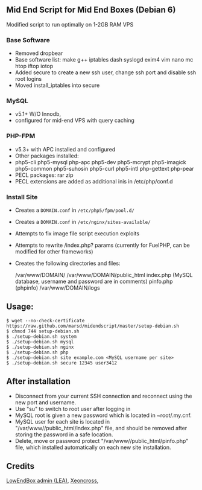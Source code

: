 ## Mid End Script for Mid End Boxes (Debian 6)

Modified script to run optimally on 1-2GB RAM VPS

### Base Software
- Removed dropbear
- Base software list: make g++ iptables dash syslogd exim4 vim nano mc htop iftop iotop
- Added secure to create a new ssh user, change ssh port and disable ssh root logins
- Moved install_iptables into secure

### MySQL 
- v5.1+ W/O Innodb, 
- configured for mid-end VPS with query caching

### PHP-FPM 
- v5.3+ with APC installed and configured
- Other packages installed:
- php5-cli php5-mysql php-apc php5-dev php5-mcrypt php5-imagick php5-common php5-suhosin php5-curl php5-intl php-gettext php-pear    
- PECL packages: rar zip
- PECL extensions are added as additional inis in /etc/php/conf.d

### Install Site 
- Creates a `DOMAIN.conf` in `/etc/php5/fpm/pool.d/`
- Creates a `DOMAIN.conf` in `/etc/nginx/sites-available/`
- Attempts to fix image file script execution exploits
- Attempts to rewrite /index.php? params (currently for FuelPHP, can be modified for other frameworks)		
- Creates the following directories and files:
	
    /var/www/DOMAIN/
    /var/www/DOMAIN/public_html
      index.php (MySQL database, username and password are in comments)
      pinfo.php (phpinfo)
    /var/www/DOMAIN/logs
	
	
## Usage:
	$ wget --no-check-certificate https://raw.github.com/marsd/midendscript/master/setup-debian.sh
	$ chmod 744 setup-debian.sh
	$ ./setup-debian.sh system
	$ ./setup-debian.sh mysql
	$ ./setup-debian.sh nginx
	$ ./setup-debian.sh php
	$ ./setup-debian.sh site example.com <MySQL username per site>
	$ ./setup-debian.sh secure 12345 user3412
	
## After installation
- Disconnect from your current SSH connection and reconnect using the new port and username.
- Use "su" to switch to root user after logging in
- MySQL root is given a new password which is located in ~root/.my.cnf.
- MySQL user for each site is located in "/var/www/<DOMAIN>/public_html/index.php" file, and should be removed after storing the password in a safe location.
- Delete, move or password protect "/var/www/<DOMAIN>/public_html/pinfo.php" file, which installed automatically on each new site installation.


## Credits

[LowEndBox admin (LEA)](https://github.com/lowendbox/lowendscript),
[Xeoncross](https://github.com/Xeoncross/lowendscript),
